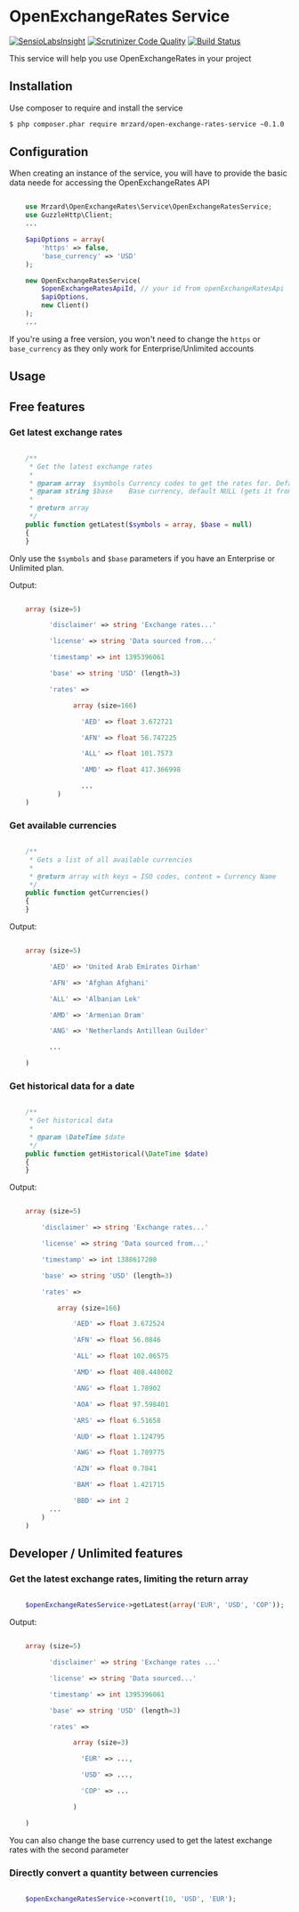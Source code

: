 OpenExchangeRates Service
==============================

[![SensioLabsInsight](https://insight.sensiolabs.com/projects/eac3708b-416c-4fc6-9c50-453d54ff8f91/mini.png)](https://insight.sensiolabs.com/projects/eac3708b-416c-4fc6-9c50-453d54ff8f91)
[![Scrutinizer Code Quality](https://scrutinizer-ci.com/g/mrzard/OpenExchangeRates/badges/quality-score.png?b=master)](https://scrutinizer-ci.com/g/mrzard/OpenExchangeRates/?branch=master)
[![Build Status](https://travis-ci.org/mrzard/OpenExchangeRates.svg?branch=master)](https://travis-ci.org/mrzard/OpenExchangeRates)


This service will help you use OpenExchangeRates in your project

## Installation

Use composer to require and install the service

``` bash
$ php composer.phar require mrzard/open-exchange-rates-service ~0.1.0
```

## Configuration

When creating an instance of the service, you will have to provide
the basic data neede for accessing the OpenExchangeRates API

``` php

    use Mrzard\OpenExchangeRates\Service\OpenExchangeRatesService;
    use GuzzleHttp\Client;
    ...

    $apiOptions = array(
        'https' => false,
        'base_currency' => 'USD'
    );

    new OpenExchangeRatesService(
        $openExchangeRatesApiId, // your id from openExchangeRatesApi
        $apiOptions,
        new Client()
    );
    ...
```

If you're using a free version, you won't need to change the `https` or
`base_currency` as they only work for Enterprise/Unlimited accounts

## Usage

## Free features

### Get latest exchange rates

``` php

    /**
     * Get the latest exchange rates
     *
     * @param array  $symbols Currency codes to get the rates for. Default all
     * @param string $base    Base currency, default NULL (gets it from config)
     *
     * @return array
     */
    public function getLatest($symbols = array, $base = null)
    {
    }

```

Only use the `$symbols` and `$base` parameters if you have an Enterprise or
Unlimited plan.

Output:

``` php

    array (size=5)

          'disclaimer' => string 'Exchange rates...'

          'license' => string 'Data sourced from...'

          'timestamp' => int 1395396061

          'base' => string 'USD' (length=3)

          'rates' =>

                array (size=166)

                  'AED' => float 3.672721

                  'AFN' => float 56.747225

                  'ALL' => float 101.7573

                  'AMD' => float 417.366998

                  ...
            )
    )
```

### Get available currencies

``` php

    /**
     * Gets a list of all available currencies
     *
     * @return array with keys = ISO codes, content = Currency Name
     */
    public function getCurrencies()
    {
    }

```

Output:

``` php

    array (size=5)

          'AED' => 'United Arab Emirates Dirham'

          'AFN' => 'Afghan Afghani'

          'ALL' => 'Albanian Lek'

          'AMD' => 'Armenian Dram'

          'ANG' => 'Netherlands Antillean Guilder'

          ...

    )

```


### Get historical data for a date

``` php

    /**
     * Get historical data
     *
     * @param \DateTime $date
     */
    public function getHistorical(\DateTime $date)
    {
    }

```

Output:

``` php

    array (size=5)

        'disclaimer' => string 'Exchange rates...'

        'license' => string 'Data sourced from...'

        'timestamp' => int 1388617200

        'base' => string 'USD' (length=3)

        'rates' =>

            array (size=166)

                'AED' => float 3.672524

                'AFN' => float 56.0846

                'ALL' => float 102.06575

                'AMD' => float 408.448002

                'ANG' => float 1.78902

                'AOA' => float 97.598401

                'ARS' => float 6.51658

                'AUD' => float 1.124795

                'AWG' => float 1.789775

                'AZN' => float 0.7841

                'BAM' => float 1.421715

                'BBD' => int 2
          ...
        )
    )
```

## Developer / Unlimited features

### Get the latest exchange rates, limiting the return array

``` php

    $openExchangeRatesService->getLatest(array('EUR', 'USD', 'COP'));

```

Output:

``` php

    array (size=5)

          'disclaimer' => string 'Exchange rates ...'

          'license' => string 'Data sourced...'

          'timestamp' => int 1395396061

          'base' => string 'USD' (length=3)

          'rates' =>

                array (size=3)

                  'EUR' => ...,

                  'USD' => ...,

                  'COP' => ...

                )

    )
```

You can also change the base currency used to get the latest exchange rates with
the second parameter

### Directly convert a quantity between currencies

``` php

    $openExchangeRatesService->convert(10, 'USD', 'EUR');

```
